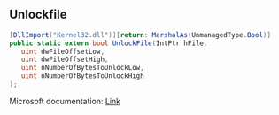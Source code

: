 ## Unlockfile

```csharp
[DllImport("Kernel32.dll")][return: MarshalAs(UnmanagedType.Bool)]
public static extern bool UnlockFile(IntPtr hFile,
   uint dwFileOffsetLow,
   uint dwFileOffsetHigh,
   uint nNumberOfBytesToUnlockLow,
   uint nNumberOfBytesToUnlockHigh
);
```

Microsoft documentation: [Link](https://docs.microsoft.com/en-us/windows/win32/api/fileapi/nf-fileapi-unlockfile)
